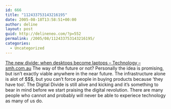 ```yaml
---
id: 666
title: "112433753143216195"
date: 2005-08-18T13:58:51+00:00
author: deline
layout: post
guid: http://delineneo.com/?p=552
permalink: /2005/08/112433753143216195/
categories:
  - Uncategorized
---
```

[The new divide: when desktops become laptops &#8211; Technology &#8211; smh.com.au](http://smh.com.au/news/technology/the-new-divide-when-desktops-become-laptops/2005/08/17/1123958129773.html) The way of the future or not? Personally the idea is promising, but isn&#8217;t exactly viable anywhere in the near future. The infrastructure alone is alot of $$$, but you can&#8217;t force people in buying products because &#8216;they have too&#8217;. The Digital Divide is still alive and kicking and it&#8217;s something to bear in mind before we start praising the digital revolution. There are many people who cannot and probably will never be able to experiece technology as many of us do.
